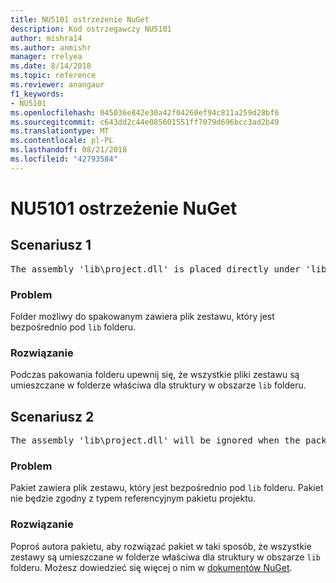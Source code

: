 ```yaml
---
title: NU5101 ostrzeżenie NuGet
description: Kod ostrzegawczy NU5101
author: mishra14
ms.author: anmishr
manager: rrelyea
ms.date: 8/14/2018
ms.topic: reference
ms.reviewer: anangaur
f1_keywords:
- NU5101
ms.openlocfilehash: 045036e842e30a42f04260ef94c811a259d28bf6
ms.sourcegitcommit: c643dd2c44e085601551ff7079d696bcc3ad2b49
ms.translationtype: MT
ms.contentlocale: pl-PL
ms.lasthandoff: 08/21/2018
ms.locfileid: "42793584"
---
```

# <a name="nuget-warning-nu5101"></a>NU5101 ostrzeżenie NuGet

## <a name="scenario-1"></a>Scenariusz 1
<pre>The assembly 'lib\project.dll' is placed directly under 'lib' folder. It is recommended that assemblies be placed inside a framework-specific folder. Move it into a framework-specific folder.</pre>

### <a name="issue"></a>Problem

Folder możliwy do spakowanym zawiera plik zestawu, który jest bezpośrednio pod `lib` folderu.


### <a name="solution"></a>Rozwiązanie

Podczas pakowania folderu upewnij się, że wszystkie pliki zestawu są umieszczane w folderze właściwa dla struktury w obszarze `lib` folderu.


## <a name="scenario-2"></a>Scenariusz 2
<pre>The assembly 'lib\project.dll' will be ignored when the package is installed after the migration.</pre>

### <a name="issue"></a>Problem

Pakiet zawiera plik zestawu, który jest bezpośrednio pod `lib` folderu. Pakiet nie będzie zgodny z typem referencyjnym pakietu projektu.


### <a name="solution"></a>Rozwiązanie

Poproś autora pakietu, aby rozwiązać pakiet w taki sposób, że wszystkie zestawy są umieszczane w folderze właściwa dla struktury w obszarze `lib` folderu. Możesz dowiedzieć się więcej o nim w [dokumentów NuGet](https://docs.microsoft.com/en-us/nuget/reference/migrate-packages-config-to-package-reference).


